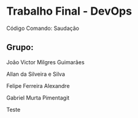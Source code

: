 # Trabalho Final - DevOps

Código Comando: Saudação

## Grupo:
João Victor Milgres Guimarães

Allan da Silveira e Silva

Felipe Ferreira Alexandre

Gabriel Murta Pimentagit

Teste